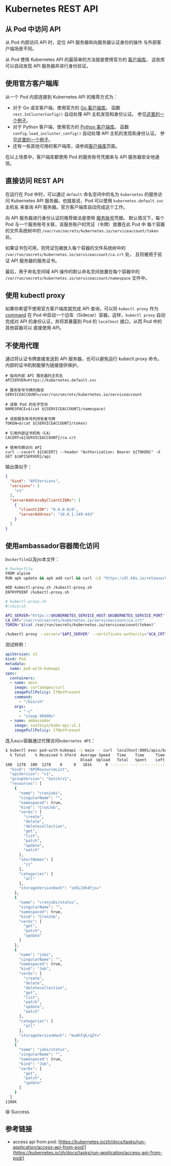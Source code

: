 # Kubernetes REST API

## 从 Pod 中访问 API 

从 Pod 内部访问 API 时，定位 API 服务器和向服务器认证身份的操作 与外部客户端场景不同。

从 Pod 使用 Kubernetes API 的最简单的方法就是使用官方的 [客户端库](https://kubernetes.io/zh/docs/reference/using-api/client-libraries/)。 这些库可以自动发现 API 服务器并进行身份验证。

## 使用官方客户端库 

从一个 Pod 内部连接到 Kubernetes API 的推荐方式为：

- 对于 Go 语言客户端，使用官方的 [Go 客户端库](https://github.com/kubernetes/client-go/)。 函数 `rest.InClusterConfig()` 自动处理 API 主机发现和身份认证。 参见[这里的一个例子](https://git.k8s.io/client-go/examples/in-cluster-client-configuration/main.go)。
- 对于 Python 客户端，使用官方的 [Python 客户端库](https://github.com/kubernetes-client/python/)。 函数 `config.load_incluster_config()` 自动处理 API 主机的发现和身份认证。 参见[这里的一个例子](https://github.com/kubernetes-client/python/blob/master/examples/in_cluster_config.py)。
- 还有一些其他可用的客户端库，请参阅[客户端库](https://kubernetes.io/zh/docs/reference/using-api/client-libraries/)页面。

在以上场景中，客户端库都使用 Pod 的服务账号凭据来与 API 服务器安全地通信。

## 直接访问 REST API 

在运行在 Pod 中时，可以通过 `default` 命名空间中的名为 `kubernetes` 的服务访问 Kubernetes API 服务器。也就是说，Pod 可以使用 `kubernetes.default.svc` 主机名 来查询 API 服务器。官方客户端库自动完成这个工作。

向 API 服务器进行身份认证的推荐做法是使用 [服务账号](https://kubernetes.io/zh/docs/tasks/configure-pod-container/configure-service-account/)凭据。 默认情况下，每个 Pod 与一个服务账号关联，该服务账户的凭证（令牌）放置在此 Pod 中 每个容器的文件系统树中的 `/var/run/secrets/kubernetes.io/serviceaccount/token` 处。

如果证书包可用，则凭证包被放入每个容器的文件系统树中的 `/var/run/secrets/kubernetes.io/serviceaccount/ca.crt` 处， 且将被用于验证 API 服务器的服务证书。

最后，用于命名空间域 API 操作的默认命名空间放置在每个容器中的 `/var/run/secrets/kubernetes.io/serviceaccount/namespace` 文件中。

## 使用 kubectl proxy 

如果你希望不使用官方客户端库就完成 API 查询，可以将 `kubectl proxy` 作为 [command](https://kubernetes.io/zh/docs/tasks/inject-data-application/define-command-argument-container/) 在 Pod 中启动一个边车（Sidecar）容器。这样，`kubectl proxy` 自动完成对 API 的身份认证，并将其暴露到 Pod 的 `localhost` 接口，从而 Pod 中的其他容器可以 直接使用 API。

## 不使用代理 

通过将认证令牌直接发送到 API 服务器，也可以避免运行 kubectl proxy 命令。 内部的证书机制能够为链接提供保护。

```shell
# 指向内部 API 服务器的主机名
APISERVER=https://kubernetes.default.svc

# 服务账号令牌的路径
SERVICEACCOUNT=/var/run/secrets/kubernetes.io/serviceaccount

# 读取 Pod 的名字空间
NAMESPACE=$(cat ${SERVICEACCOUNT}/namespace)

# 读取服务账号的持有者令牌
TOKEN=$(cat ${SERVICEACCOUNT}/token)

# 引用内部证书机构（CA）
CACERT=${SERVICEACCOUNT}/ca.crt

# 使用令牌访问 API
curl --cacert ${CACERT} --header "Authorization: Bearer ${TOKEN}" -X GET ${APISERVER}/api
```

输出类似于：

```json
{
  "kind": "APIVersions",
  "versions": [
    "v1"
  ],
  "serverAddressByClientCIDRs": [
    {
      "clientCIDR": "0.0.0.0/0",
      "serverAddress": "10.0.1.149:443"
    }
  ]
}
```

## 使用ambassador容器简化访问

`Dockerfile`以及jio本文件：

```bash
# Dockerfile
FROM alpine
RUN apk update && apk add curl && curl -LO "https://dl.k8s.io/release/$(curl -L -s https://dl.k8s.io/release/stable.txt)/bin/linux/amd64/kubectl" && chmod +x kubectl

ADD kubectl-proxy.sh /kubectl-proxy.sh
ENTRYPOINT /kubectl-proxy.sh

# kubectl-proxy.sh
#!/bin/sh

API_SERVER="https://$KUBERNETES_SERVICE_HOST:$KUBERNETES_SERVICE_PORT"
CA_CRT="/var/run/secrets/kubernetes.io/serviceaccount/ca.crt"
TOKEN="$(cat /var/run/secrets/kubernetes.io/serviceaccount/token)"

/kubectl proxy --server="$API_SERVER" --certificate-authority="$CA_CRT" --token="$TOKEN" --accept-paths='^.*'
```

测试样例：

```yaml
apiVersion: v1
kind: Pod
metadata:
  name: pod-with-kubeapi
spec:
  containers:
  - name: main
    image: curlimages/curl
    imagePullPolicy: IfNotPresent
    command:
      - "/bin/sh"
    args:
      - "-c"
      - "sleep 99999s"
  - name: ambassador
    image: suofeiya/kube-api:v1.1
    imagePullPolicy: IfNotPresent
```

连入`main`容器通过代理访问`kubernetes API`：

```bash
$ kubectl exec pod-with-kubeapi -c main -- curl  localhost:8001/apis/batch/v1
  % Total    % Received % Xferd  Average Speed   Time    Time     Time  Current
                                 Dload  Upload   Total   Spent    Left  Speed
100  1278  100  1278    0     0   181k      0 --:--:-- --:--:-- --:--:--  {  0
  "kind": "APIResourceList",
  "apiVersion": "v1",
  "groupVersion": "batch/v1",
  "resources": [
    {
      "name": "cronjobs",
      "singularName": "",
      "namespaced": true,
      "kind": "CronJob",
      "verbs": [
        "create",
        "delete",
        "deletecollection",
        "get",
        "list",
        "patch",
        "update",
        "watch"
      ],
      "shortNames": [
        "cj"
      ],
      "categories": [
        "all"
      ],
      "storageVersionHash": "sd5LIXh4Fjs="
    },
    {
      "name": "cronjobs/status",
      "singularName": "",
      "namespaced": true,
      "kind": "CronJob",
      "verbs": [
        "get",
        "patch",
        "update"
      ]
    },
    {
      "name": "jobs",
      "singularName": "",
      "namespaced": true,
      "kind": "Job",
      "verbs": [
        "create",
        "delete",
        "deletecollection",
        "get",
        "list",
        "patch",
        "update",
        "watch"
      ],
      "categories": [
        "all"
      ],
      "storageVersionHash": "mudhfqk/qZY="
    },
    {
      "name": "jobs/status",
      "singularName": "",
      "namespaced": true,
      "kind": "Job",
      "verbs": [
        "get",
        "patch",
        "update"
      ]
    }
  ]
}208k
```

:smile: Success.

## 参考链接

- access api from pod: [https://kubernetes.io/zh/docs/tasks/run-application/access-api-from-pod/](https://kubernetes.io/zh/docs/tasks/run-application/access-api-from-pod/)

